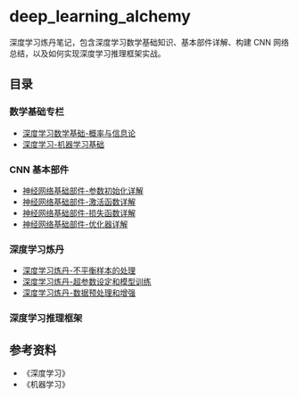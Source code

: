 # deep_learning_alchemy
深度学习炼丹笔记，包含深度学习数学基础知识、基本部件详解、构建 CNN 网络总结，以及如何实现深度学习推理框架实战。

## 目录
### 数学基础专栏
- [深度学习数学基础-概率与信息论](./深度学习数学基础-概率与信息论.md)
- [深度学习-机器学习基础](./深度学习-机器学习基础.md)
### CNN 基本部件

- [神经网络基础部件-参数初始化详解](./神经网络基础部件-参数初始化详解.md)
- [神经网络基础部件-激活函数详解](./神经网络基础部件-激活函数详解.md)
- [神经网络基础部件-损失函数详解](./神经网络基础部件-损失函数详解.md)
- [神经网络基础部件-优化器详解](./神经网络基础部件-优化器详解.md)

### 深度学习炼丹

- [深度学习炼丹-不平衡样本的处理](./深度学习炼丹-不平衡样本的处理.md)
- [深度学习炼丹-超参数设定和模型训练](./深度学习炼丹-超参数设定和模型训练.md)
- [深度学习炼丹-数据预处理和增强](./深度学习炼丹-数据预处理和增强.md)

### 深度学习推理框架

## 参考资料

- 《深度学习》
- 《机器学习》
